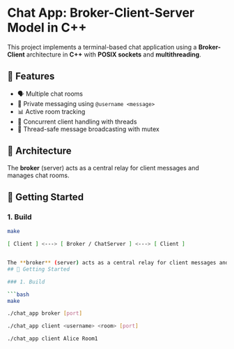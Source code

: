 # Chat App: Broker-Client-Server Model in C++

This project implements a terminal-based chat application using a **Broker-Client** architecture in **C++** with **POSIX sockets** and **multithreading**.

## 🔧 Features

- 🗣️ Multiple chat rooms
- 👤 Private messaging using `@username <message>`
- 📊 Active room tracking
- 🔀 Concurrent client handling with threads
- 🧵 Thread-safe message broadcasting with mutex

## 🧱 Architecture


The **broker** (server) acts as a central relay for client messages and manages chat rooms.

## 🚀 Getting Started

### 1. Build

```bash
make

[ Client ] <---> [ Broker / ChatServer ] <---> [ Client ]


The **broker** (server) acts as a central relay for client messages and manages chat rooms.
## 🚀 Getting Started

### 1. Build

```bash
make

./chat_app broker [port]

./chat_app client <username> <room> [port]

./chat_app client Alice Room1
